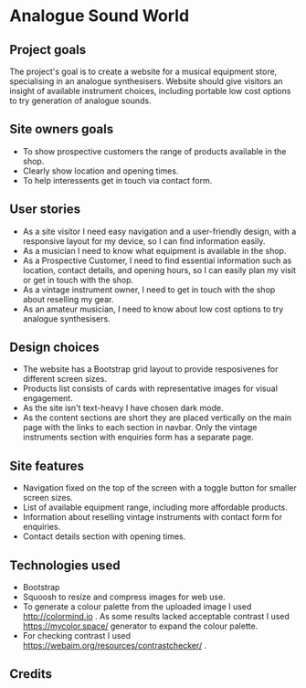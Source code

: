 # Analogue Sound World

## Project goals

The project's goal is to create a website for a musical equipment store, specialising in an analogue synthesisers. Website should give visitors an insight of available instrument choices, including portable low cost options to try generation of analogue sounds.

## Site owners goals

* To show prospective customers the range of products available in the shop.
* Clearly show location and opening times.
* To help interessents get in touch via contact form.

## User stories

* As a site visitor I need easy navigation and a user-friendly design, with a responsive layout for my device, so I can find information easily.
* As a musician I need to know what equipment is available in the shop.
* As a Prospective Customer, I need to find essential information such as location, contact details, and opening hours, so I can easily plan my visit or get in touch with the shop.
* As a vintage instrument owner, I need to get in touch with the shop about reselling my gear.
* As an amateur musician, I need to know about low cost options to try analogue synthesisers.

## Design choices

* The website has a Bootstrap grid layout to provide resposivenes for different screen sizes.
* Products list consists of cards with representative images for visual engagement.
* As the site isn't text-heavy I have  chosen dark mode.
* As the content sections are short they are placed vertically on the main page with the links to each section in navbar. Only the vintage instruments section with enquiries form has a separate page.

## Site features

* Navigation fixed on the top of the screen with a toggle button for smaller screen sizes.
* List of available equipment range, including more affordable products.
* Information about reselling vintage instruments with contact form for enquiries.
* Contact details section with opening times.

## Technologies used

* Bootstrap
* Squoosh to resize and compress images for web use.
* To generate a colour palette from the uploaded image I used  http://colormind.io . As some results lacked acceptable contrast I used https://mycolor.space/ generator to expand the colour palette.
* For checking contrast I used https://webaim.org/resources/contrastchecker/ .

## Credits

